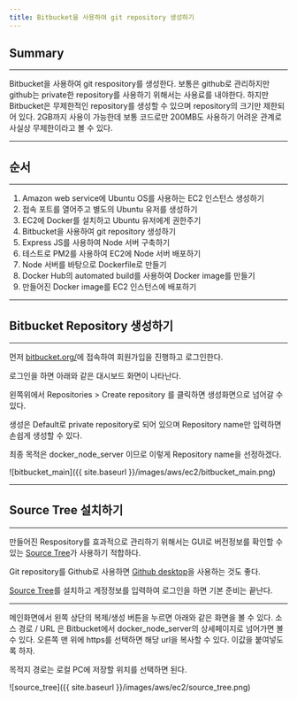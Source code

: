 ```yaml
---
title: Bitbucket을 사용하여 git repository 생성하기
---
```


## Summary
---------------------
 Bitbucket을 사용하여 git respository를 생성한다. 보통은 github로 관리하지만 github는 private한 repository를 사용하기 위해서는 사용료를 내야한다. 하지만 Bitbucket은 무제한적인 repository를 생성할 수 있으며 repository의 크기만 제한되어 있다. 2GB까지 사용이 가능한데 보통 코드로만 200MB도 사용하기 어려운 관계로 사실상 무제한이라고 볼 수 있다.

---------------------

## 순서
---------------------
1. Amazon web service에 Ubuntu OS를 사용하는 EC2 인스턴스 생성하기
1. 접속 포트를 열어주고 별도의 Ubuntu 유저를 생성하기
1. EC2에 Docker를 설치하고 Ubuntu 유저에게 권한주기
1. Bitbucket을 사용하여 git repository 생성하기
1. Express JS를 사용하여 Node 서버 구축하기
1. 테스트로 PM2를 사용하여 EC2에 Node 서버 배포하기
1. Node 서버를 바탕으로 Dockerfile로 만들기
1. Docker Hub의 automated build를 사용하여 Docker image를 만들기
1. 만들어진 Docker image를 EC2 인스턴스에 배포하기

---------------------

## Bitbucket Repository 생성하기
---------------------
먼저 [bitbucket.org/](bitbucket.org/)에 접속하여 회원가입을 진행하고 로그인한다. 

로그인을 하면 아래와 같은 대시보드 화면이 나타난다.

왼쪽위에서 Repositories > Create repository 를 클릭하면 생성화면으로 넘어갈 수 있다.

생성은 Default로 private repository로 되어 있으며 Repository name만 입력하면 손쉽게 생성할 수 있다.

최종 목적은 docker_node_server 이므로 이렇게 Repository name을 선정하겠다.

![bitbucket_main]({{ site.baseurl }}/images/aws/ec2/bitbucket_main.png)

---------------------

## Source Tree 설치하기
---------------------
만들어진 Respository를 효과적으로 관리하기 위해서는 GUI로 버전정보를 확인할 수 있는 [Source Tree](https://www.sourcetreeapp.com/)가 사용하기 적합하다.

Git repository를 Github로 사용하면 [Github desktop](https://desktop.github.com/)을 사용하는 것도 좋다.

[Source Tree](https://www.sourcetreeapp.com/)를 설치하고 계정정보를 입력하여 로그인을 하면 기본 준비는 끝난다.


---------------------
메인화면에서 왼쪽 상단의 복제/생성 버튼을 누르면 아래와 같은 화면을 볼 수 있다. 소스 경로 / URL 은 Bitbucket에서 docker_node_server의 상세페이지로 넘어가면 볼 수 있다. 오른쪽 맨 위에 https를 선택하면 해당 url을 복사할 수 있다. 이값을 붙여넣도록 하자.

목적지 경로는 로컬 PC에 저장할 위치를 선택하면 된다.

![source_tree]({{ site.baseurl }}/images/aws/ec2/source_tree.png)

